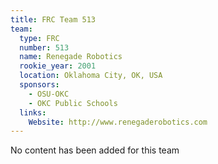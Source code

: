```yaml
---
title: FRC Team 513
team:
  type: FRC
  number: 513
  name: Renegade Robotics
  rookie_year: 2001
  location: Oklahoma City, OK, USA
  sponsors:
    - OSU-OKC
    - OKC Public Schools
  links:
    Website: http://www.renegaderobotics.com
---
```

No content has been added for this team